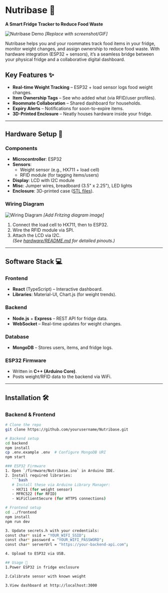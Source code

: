 # Nutribase 🍎  
**A Smart Fridge Tracker to Reduce Food Waste**  

![Nutribase Demo](https://via.placeholder.com/800x400?text=Nutribase+Demo+GIF/Image) *[Replace with screenshot/GIF]*  

Nutribase helps you and your roommates track food items in your fridge, monitor weight changes, and assign ownership to reduce food waste. With hardware integration (ESP32 + sensors), it’s a seamless bridge between your physical fridge and a collaborative digital dashboard.  

## Key Features ✨  
- **Real-time Weight Tracking** – ESP32 + load sensor logs food weight changes.  
- **Item Ownership Tags** – See who added what (via RFID/user profiles).  
- **Roommate Collaboration** – Shared dashboard for households.  
- **Expiry Alerts** – Notifications for soon-to-expire items.  
- **3D-Printed Enclosure** – Neatly houses hardware inside your fridge.  

---

## Hardware Setup 🔌  
### Components  
- **Microcontroller**: ESP32  
- **Sensors**:  
  - Weight sensor (e.g., HX711 + load cell)  
  - RFID module (for tagging items/users)  
- **Display**: LCD with I2C module  
- **Misc**: Jumper wires, breadboard (3.5" x 2.25"), LED lights  
- **Enclosure**: 3D-printed case ([STL files](/hardware/enclosure)).  

### Wiring Diagram  
![Wiring Diagram](https://via.placeholder.com/600x400?text=ESP32+Wiring+Diagram) *[Add Fritzing diagram image]*  

1. Connect the load cell to HX711, then to ESP32.  
2. Wire the RFID module via SPI.  
3. Attach the LCD via I2C.  
*(See [hardware/README.md](/hardware) for detailed pinouts.)*  

---

## Software Stack 💻  
### Frontend  
- **React** (TypeScript) – Interactive dashboard.  
- **Libraries**: Material-UI, Chart.js (for weight trends).  

### Backend  
- **Node.js** + **Express** – REST API for fridge data.  
- **WebSocket** – Real-time updates for weight changes.  

### Database  
- **MongoDB** – Stores users, items, and fridge logs.  

### ESP32 Firmware  
- Written in **C++ (Arduino Core)**.  
- Posts weight/RFID data to the backend via WiFi.  

---

## Installation 🛠️  
### Backend & Frontend  
```bash
# Clone the repo
git clone https://github.com/yourusername/Nutribase.git

# Backend setup
cd backend
npm install
cp .env.example .env  # Configure MongoDB URI
npm start

### ESP32 Firmware  
1. Open `/firmware/Nutribase.ino` in Arduino IDE.  
2. Install required libraries:
   ```bash
   # Install these via Arduino Library Manager:
   - HX711 (for weight sensor)
   - MFRC522 (for RFID)
   - WiFiClientSecure (for HTTPS connections)

# Frontend setup
cd ../frontend
npm install
npm run dev

3. Update secrets.h with your credentials:
const char* ssid = "YOUR_WIFI_SSID";
const char* password = "YOUR_WIFI_PASSWORD";
const char* serverUrl = "https://your-backend-api.com";

4. Upload to ESP32 via USB.

## Usage 🚀
1.Power ESP32 in fridge enclosure

2.Calibrate sensor with known weight

3.View dashboard at http://localhost:3000
